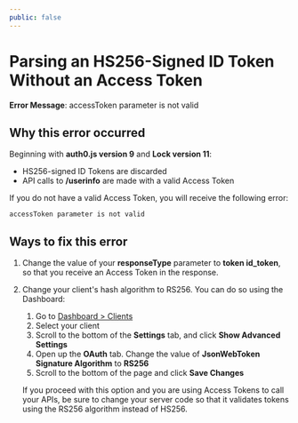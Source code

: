 ```yaml
---
public: false
---
```

# Parsing an HS256-Signed ID Token Without an Access Token

**Error Message**: accessToken parameter is not valid

## Why this error occurred

Beginning with **auth0.js version 9** and **Lock version 11**:

* HS256-signed ID Tokens are discarded
* API calls to **/userinfo** are made with a valid Access Token

If you do not have a valid Access Token, you will receive the following error:

```
accessToken parameter is not valid
```

## Ways to fix this error

1. Change the value of your **responseType** parameter to **token id_token**, so that you receive an Access Token in the response.

1. Change your client's hash algorithm to RS256. You can do so using the Dashboard:

    1. Go to [Dashboard > Clients]({$manage_url}/#/clients)
    1. Select your client
    1. Scroll to the bottom of the **Settings** tab, and click **Show Advanced Settings**
    1. Open up the **OAuth** tab. Change the value of **JsonWebToken Signature Algorithm** to **RS256**
    1. Scroll to the bottom of the page and click **Save Changes**

    If you proceed with this option and you are using Access Tokens to call your APIs, be sure to change your server code so that it validates tokens using the RS256 algorithm instead of HS256.

